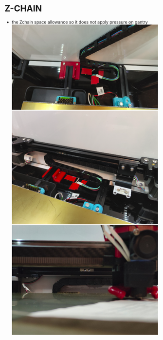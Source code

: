 # Z-CHAIN
- the Zchain space allowance so it does not apply pressure on gantry
  ![](zchain3.png)
  ![](zchain2.png)
  ![](zchain1.jpg)
